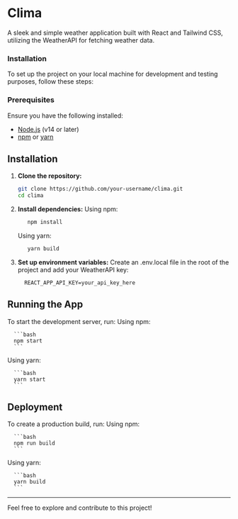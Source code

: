 # Clima

A sleek and simple weather application built with React and Tailwind CSS, utilizing the WeatherAPI for fetching weather data.

### Installation

To set up the project on your local machine for development and testing purposes, follow these steps:

### Prerequisites

Ensure you have the following installed:

- [Node.js](https://nodejs.org/) (v14 or later)
- [npm](https://www.npmjs.com/) or [yarn](https://yarnpkg.com/)

## Installation

1. **Clone the repository:**

   ```bash
   git clone https://github.com/your-username/clima.git
   cd clima
   ```

2. **Install dependencies:**
   Using npm:
   
      ```bash
         npm install
      ```
   Using yarn:
   
      ```bash
         yarn build
      ```

2. **Set up environment variables:**
   Create an .env.local file in the root of the project and add your WeatherAPI key:
      ```plaintext
        REACT_APP_API_KEY=your_api_key_here
      ```

## Running the App

To start the development server, run:
Using npm:

      ```bash
      npm start
      ```
Using yarn:

      ```bash
      yarn start
      ```

## Deployment

To create a production build, run:
 Using npm:
 
      ```bash
      npm run build
      ```
      
   Using yarn:
   
      ```bash
      yarn build
      ```
      
   ---

Feel free to explore and contribute to this project!
